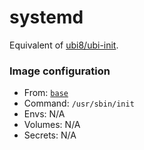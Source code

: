 # systemd
Equivalent of [ubi8/ubi-init](https://catalog.redhat.com/software/containers/ubi8/ubi-init/5c359b97d70cc534b3a378c8).

### Image configuration
* From: [`base`](../base/README.md)
* Command: `/usr/sbin/init`
* Envs: N/A
* Volumes: N/A
* Secrets: N/A
